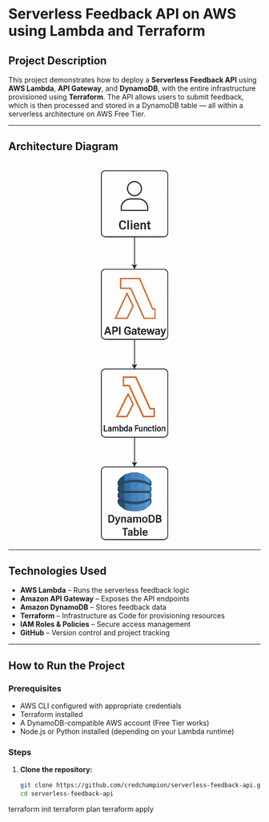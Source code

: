 # Serverless Feedback API on AWS using Lambda and Terraform

## Project Description

This project demonstrates how to deploy a **Serverless Feedback API** using **AWS Lambda**, **API Gateway**, and **DynamoDB**, with the entire infrastructure provisioned using **Terraform**. The API allows users to submit feedback, which is then processed and stored in a DynamoDB table — all within a serverless architecture on AWS Free Tier.

---

## Architecture Diagram

![Architecture Diagram](architecture-diagram-serverless.png)

---

## Technologies Used

- **AWS Lambda** – Runs the serverless feedback logic
- **Amazon API Gateway** – Exposes the API endpoints
- **Amazon DynamoDB** – Stores feedback data
- **Terraform** – Infrastructure as Code for provisioning resources
- **IAM Roles & Policies** – Secure access management
- **GitHub** – Version control and project tracking

---

## How to Run the Project

### Prerequisites
- AWS CLI configured with appropriate credentials
- Terraform installed
- A DynamoDB-compatible AWS account (Free Tier works)
- Node.js or Python installed (depending on your Lambda runtime)

### Steps

1. **Clone the repository:**
   ```bash
   git clone https://github.com/credchampion/serverless-feedback-api.git
   cd serverless-feedback-api
terraform init
terraform plan
terraform apply
